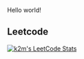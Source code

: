 Hello world!

 ## Leetcode
[![k2m's LeetCode Stats](https://leetcode-stats.vercel.app/api?username=k2m&theme=Dark)](https://github.com/kirankumarmanku/kirankumarmanku)
